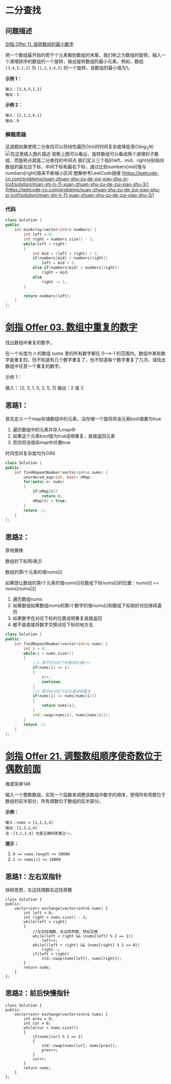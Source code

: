 # 二分查找

## 问题描述

[剑指 Offer 11. 旋转数组的最小数字](https://leetcode-cn.com/problems/xuan-zhuan-shu-zu-de-zui-xiao-shu-zi-lcof/)

把一个数组最开始的若干个元素搬到数组的末尾，我们称之为数组的旋转。输入一个递增排序的数组的一个旋转，输出旋转数组的最小元素。例如，数组 `[3,4,5,1,2]` 为 `[1,2,3,4,5]` 的一个旋转，该数组的最小值为1。 

**示例 1：**

```
输入：[3,4,5,1,2]
输出：1
```

**示例 2：**

```
输入：[2,2,2,0,1]
输出：0
```

### 解题思路
这道题如果使用二分查找可以将线性遍历O(n)的时间复杂度降低至$O(log_2N)$
![在这里插入图片描述](https://img-blog.csdnimg.cn/img_convert/6214086412edf88424c4dfc521e0ec99.png#pic_center)
观察上图可以看出，旋转数组可以看成两个递增的子数组，而旋转点就是二分查找的中间点
我们定义三个指针left、mid、right分别指向数组的最左边下标，中间下标和最右下标，通过比较numbers[mid]值与numbers[right]值来不断缩小区间
题解参考LeetCode链接
[https://leetcode-cn.com/problems/xuan-zhuan-shu-zu-de-zui-xiao-shu-zi-lcof/solution/mian-shi-ti-11-xuan-zhuan-shu-zu-de-zui-xiao-shu-3/](https://leetcode-cn.com/problems/xuan-zhuan-shu-zu-de-zui-xiao-shu-zi-lcof/solution/mian-shi-ti-11-xuan-zhuan-shu-zu-de-zui-xiao-shu-3/)
### 代码

```cpp
class Solution {
public:
    int minArray(vector<int>& numbers) {
        int left = 0;
        int right = numbers.size() - 1;
        while(left < right)
        {
            int mid = (left + right) / 2;
            if(numbers[mid] > numbers[right])
                left = mid + 1;
            else if(numbers[mid] < numbers[right])
                right = mid;
            else
                right -= 1;
        }

        return numbers[left];
    }
};
```

# [剑指 Offer 03. 数组中重复的数字](https://leetcode-cn.com/problems/shu-zu-zhong-zhong-fu-de-shu-zi-lcof/)

找出数组中重复的数字。


在一个长度为 n 的数组 nums 里的所有数字都在 0～n-1 的范围内。数组中某些数字是重复的，但不知道有几个数字重复了，也不知道每个数字重复了几次。请找出数组中任意一个重复的数字。

示例 1：

输入：
[2, 3, 1, 0, 2, 5, 3]
输出：2 或 3 

## 思路1：

首先定义一个map存储数组中的元素，没存储一个就将将该元素bool值置为true

1. 遍历数组中的元素并存入map中
2. 如果这个元素bool值为true说明重复，直接返回元素
3. 否则将该值存map中并置true

时间空间复杂度均为O(N)

```c++
class Solution {
public:
    int findRepeatNumber(vector<int>& nums) {
        unordered_map<int, bool> nMap;
        for(auto& n: nums)
        {
            if(nMap[n])
                return n;
            nMap[n] = true;
        }
        return -1;
    }
};
```

## 思路2：

原地置换

数组的下标用i表示

数组的第i个元素的值nums[i]

如果想让数组的第i个元素的值nums[i]在数组下标nums[i]的位置：nums[i] == nums[nums[i]]

1. 遍历数组nums
2. 如果数组如果数组nums的第i个数字的值nums[i]和数组下标刚好对应继续遍历
3. 如果数字在对应下标的位置说明重复直接返回
4. 都不是直接将数字交换对应下标的地方去

```c++
class Solution {
public:
    int findRepeatNumber(vector<int>& nums) {
        int i = 0;
        while(i < nums.size())
        {
            //1.数字在对应下标数组位置i++
            if(nums[i] == i)
            {
                i++;
                continue;
            }
            //2.数字在对应下标位置说明重复
            if(nums[i] == nums[nums[i]])
            {
                return nums[i];
            }
            std::swap(nums[i], nums[nums[i]]);
        }
        return -1;
    }
};
```

# [剑指 Offer 21. 调整数组顺序使奇数位于偶数前面](https://leetcode-cn.com/problems/diao-zheng-shu-zu-shun-xu-shi-qi-shu-wei-yu-ou-shu-qian-mian-lcof/)

难度简单146

输入一个整数数组，实现一个函数来调整该数组中数字的顺序，使得所有奇数位于数组的前半部分，所有偶数位于数组的后半部分。

 

**示例：**

```
输入：nums = [1,2,3,4]
输出：[1,3,2,4] 
注：[3,1,2,4] 也是正确的答案之一。
```

 

**提示：**

1. `0 <= nums.length <= 50000`
2. `1 <= nums[i] <= 10000`

## 思路1：左右双指针

快排思想，左边找偶数右边找奇数

```
class Solution {
public:
    vector<int> exchange(vector<int>& nums) {
        int left = 0;
        int right = nums.size() - 1;
        while(left < right)
        {
            //左边找偶数，右边找奇数，然后交换
            while(left < right && (nums[left] % 2 == 1))
                left++;
            while((left < right) && (nums[right] % 2 == 0))
                right--;
            if(left < right)
                std::swap(nums[left], nums[right]);
        }
        return nums;
    }
};
```

## 思路2：前后快慢指针

```
class Solution {
public:
    vector<int> exchange(vector<int>& nums) {
        int prev = 0;
        int cur = 0;
        while(cur < nums.size())
        {
            if(nums[cur] % 2 == 1)
            {
                std::swap(nums[cur], nums[prev]);
                prev++;
            }
            cur++;
        }
        return nums;
    }
};
```

